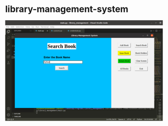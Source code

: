 # library-management-system
![screenshot](https://github.com/HISSEN2/library-management-system/blob/main/sample_1.jpg)

